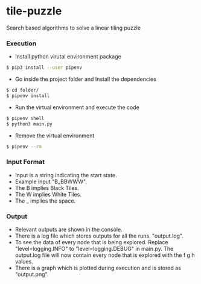 # tile-puzzle
Search based algorithms to solve a linear tiling puzzle

### Execution
- Install python virutal environment package
```bash
$ pip3 install --user pipenv
```
- Go inside the project folder and Install the dependencies
```bash
$ cd folder/
$ pipenv install
```
- Run the virtual environment and execute the code
```bash
$ pipenv shell
$ python3 main.py
```
- Remove the virtual environment
```bash
$ pipenv --rm
```

### Input Format
- Input is a string indicating the start state.
- Example input "B_BBWWW".
- The B implies Black Tiles.
- The W implies White Tiles.
- The _ implies the space.

### Output
- Relevant outputs are shown in the console.
- There is a log file which stores outputs for all the runs. "output.log".
- To see the data of every node that is being explored. Replace "level=logging.INFO" to "level=logging.DEBUG" in main.py. The output.log file will now contain every node that is explored with the f g h values.
- There is a graph which is plotted during execution and is stored as "output.png".